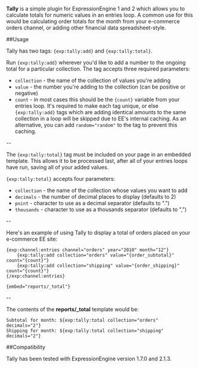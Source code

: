**Tally** is a simple plugin for ExpressionEngine 1 and 2 which allows you to calculate totals for numeric values in an entries loop. A common use for this would be calculating order totals for the month from your e-commerce orders channel, or adding other financial data spreadsheet-style.

##Usage

Tally has two tags: `{exp:tally:add}` and `{exp:tally:total}`.

Run `{exp:tally:add}` wherever you'd like to add a number to the ongoing total for a particular collection. The tag accepts three required parameters:

- `collection` - the name of the collection of values you're adding
- `value` - the number you're adding to the collection (can be positive or negative)
- `count` - in most cases this should be the `{count}` variable from your entries loop. It's required to make each tag unique, or else `{exp:tally:add}` tags which are adding identical amounts to the same collection in a loop will be skipped due to EE's internal caching. As an alternative, you can add `random="random"` to the tag to prevent this caching.

--

The `{exp:tally:total}` tag must be included on your page in an embedded template. This allows it to be processed last, after all of your entries loops have run, saving all of your added values.

`{exp:tally:total}` accepts four parameters:

- `collection` - the name of the collection whose values you want to add
- `decimals` - the number of decimal places to display (defaults to 2)
- `point` - character to use as a decimal separator (defaults to ".")
- `thousands` - character to use as a thousands separator (defaults to ",")

--

Here's an example of using Tally to display a total of orders placed on your e-commerce EE site:

	{exp:channel:entries channel="orders" year="2010" month="12"}
		{exp:tally:add collection="orders" value="{order_subtotal}" count="{count}"}
		{exp:tally:add collection="shipping" value="{order_shipping}" count="{count}"}
	{/exp:channel:entries}

	{embed="reports/_total"}

--

The contents of the **reports/_total** template would be:

	Subtotal for month: ${exp:tally:total collection="orders" decimals="2"}
	Shipping for month: ${exp:tally:total collection="shipping" decimals="2"}
	
##Compatibility
	
Tally has been tested with ExpressionEngine version 1.7.0 and 2.1.3.